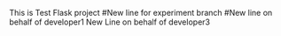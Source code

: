 This is Test Flask project
#New line for experiment branch
#New line on behalf of developer1
New Line on behalf of developer3
